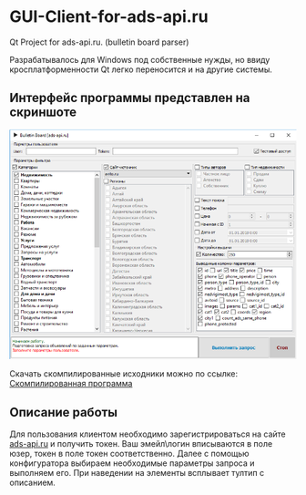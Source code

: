 # GUI-Client-for-ads-api.ru
Qt Project for ads-api.ru. (bulletin board parser)

Разрабатывалось для Windows под собственные нужды, но ввиду кросплатформенности Qt легко переносится и на другие системы.

## Интерфейс программы представлен на скриншоте
![alt text](https://github.com/IMelker/GUI-Client-for-ads-api.ru/blob/master/interface.png?raw=true)

Скачать скомпилированные исходники можно по ссылке: [Скомпилированная программа](https://yadi.sk/d/gBRA1FEi3W4M9f)

## Описание работы
Для пользования клиентом необходимо зарегистрироваться на сайте [ads-api.ru](http://ads-api.ru/) и получить токен.
Ваш эмейл\логин вписываются в поле юзер, токен в поле токен соответственно.
Далее с помощью конфигуратора выбираем необходимые параметры запроса и выполняем его.
При наведении на элементы всплывает тултип с описанием.
